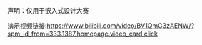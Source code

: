 声明：仅用于嵌入式设计大赛

演示视频链接:https://www.bilibili.com/video/BV1QmG3zAENW/?spm_id_from=333.1387.homepage.video_card.click
